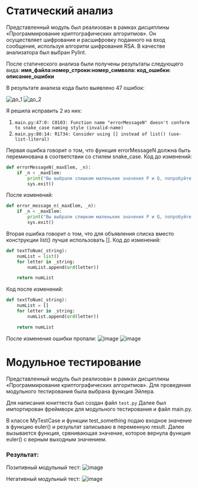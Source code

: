 # Статический анализ

Представленный модуль был реализован в рамках дисциплины «Программирование криптографических алгоритмов». Он осуществляет шифрование и расшифровку поданного на вход сообщения, используя алгоритм шифрования RSA. В качестве анализатора был выбран Pylint.

После статического анализа были получены результаты следующего вида:
**имя_файла:номер_строки:номер_символа: код_ошибки: описание_ошибки**

В результате анализа кода было выявлено 47 ошибок:

![до_1](https://user-images.githubusercontent.com/43664758/214790478-5ab27997-63be-4a8d-a131-7cfedef204ad.JPG)
![до_2](https://user-images.githubusercontent.com/43664758/214790635-3468f908-6732-42bc-810c-8aea66441c77.JPG)


Я решила исправить 2 из них:
1. ```main.py:47:0: C0103: Function name "errorMessageN" doesn't conform to snake_case naming style (invalid-name)```
2. ```main.py:80:14: R1734: Consider using [] instead of list() (use-list-literal)```

Первая ошибка говорит о том, что функция errorMessageN должна быть переминована в соответствии со стилем snake_case.
Код до изменений:
```python
def errorMessageN(_maxElem, _n):
    if _n < _maxElem:
        print("Вы выбрали слишком маленькие значения P и Q, попробуйте ещё раз.")
        sys.exit()
```

После изменений:

```python
def error_message_n(_maxElem, _n):
    if _n < _maxElem:
        print("Вы выбрали слишком маленькие значения P и Q, попробуйте ещё раз.")
        sys.exit()
```

Вторая ошибка говорит о том, что для объявления списка вместо конструкции list() лучше использовать [].
Код до изменений:
```python
def textToNum(_string):
    numList = list()  
    for letter in _string:
        numList.append(ord(letter))

    return numList
```
Код после изменений:
```python
def textToNum(_string):
    numList = []
    for letter in _string:
        numList.append(ord(letter))

    return numList
```

После изменения ошибки пропали:
![image](https://user-images.githubusercontent.com/43664758/214791411-89a715dd-800a-4303-833f-c052d80327d2.png)
![image](https://user-images.githubusercontent.com/43664758/214791563-fcfb2eda-a41b-4106-a57d-2bf7ae6daa01.png)


# Модульное тестирование

Представленный модуль был реализован в рамках дисциплины «Программирование криптографических алгоритмов». Для проведения модульного тестирования была выбрана функция Эйлера.

Для написания юниттеста был создан файл ```test.py```
Далее был импортирован фреймворк для модульного тестирования и файл main.py.

В классе MyTestCase и функции test_something подаю входное значение в функцию euler() и результат записываю в переменную result. 
Далее вызывается функция, срвнивающая значение, которое вернула функция euler() с верным выходным значением.

### Результат:
Позитивный модульный тест:
![image](https://user-images.githubusercontent.com/43664758/214800439-c8047791-6196-4aa8-a4bd-ed252c889e11.png)

Негативный модульный тест:
![image](https://user-images.githubusercontent.com/43664758/214800844-00d319aa-dcdf-4cf4-b413-676e976ebbe3.png)



